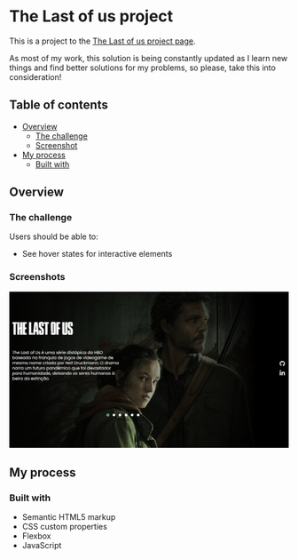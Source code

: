 # The Last of us project

This is a project to the [The Last of us project page](https://rafaelsanm.github.io/projeto-the-last-of-us/).  

As most of my work, this solution is being constantly updated as I learn new things and find better solutions for my problems, so please, take this into consideration!

## Table of contents

- [Overview](#overview)
  - [The challenge](#the-challenge)
  - [Screenshot](#screenshot)
- [My process](#my-process)
  - [Built with](#built-with)

## Overview

### The challenge

Users should be able to:

- See hover states for interactive elements

### Screenshots

![](./screenshots/screenshot-project-the-last-of-us.png)

## My process

### Built with

- Semantic HTML5 markup
- CSS custom properties
- Flexbox
- JavaScript

